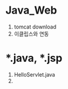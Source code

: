 # Java_Web
1. tomcat download <br />
2. 이클립스와 연동 <br />
# *.java, *.jsp <br />
1. HelloServlet.java <br />
2. 

